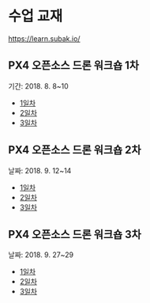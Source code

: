 
# 수업 교재

https://learn.subak.io/

## PX4 오픈소스 드론 워크숍 1차
기간: 2018. 8. 8~10

 - [1일차](1.org)
 - [2일차](2.org)
 - [3일차](3.org)

## PX4 오픈소스 드론 워크숍 2차
날짜: 2018. 9. 12~14

 - [1일차](4.org)
 - [2일차](5.org)
 - [3일차](6.org) 


## PX4 오픈소스 드론 워크숍 3차
날짜: 2018. 9. 27~29

 - [1일차](7.org) 
 - [2일차](8.org)
 - [3일차](9.org)
